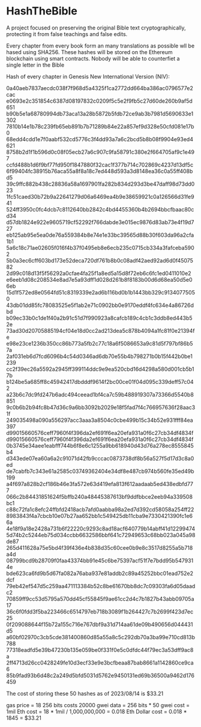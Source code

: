# HashTheBible
A project focused on preserving the original Bible text cryptographically, protecting it from false teachings and false edits.

Every chapter from every book form an many translations as possible wll be hased using SHA256. These hashes will be stored on the Ethereum blockchain using smart contracts.
Nobody will be able to counterfiet a single letter in the Bible

Hash of every chapter in Genesis New International Version (NIV):

0a40aeb7837aecdc038f7f968d5a4325f1ca2772dd664ba386ac0796577e2cac
e0693e2c351854c6387d08197832c0209f5c5e2f9fb5c27d60de260b9af5d651
b90b5e1a68780994db73aca13a28b5872b5fdb72ce9ab3b7981d5690633e1302
7810b14e1b78c239fb65eb891b7b71289b84e22a857ef9d328e50cfd081e17b0
68edd4cdd1e7f0aabf532cd5776c3f4dd93a7a6c2bcd5b8b08f9904e93ed4621
8758b2d1f1b596d0c08f05ecb27a6c907c9fa58791c380e2f664705af9c1e497
ccfd488b1d6f9bf77fd950f1847880f32cac1f377b714c702869c4237d13df5c
6f99404fc38915b76aca55a8f8a18c7ed448d593a3d8148ea36c0a55ff408bd5
39c9ffc882b438c28836a58a1697901fa282b834d293d3be47daff98d73dd023
1fc51caed30b72b9a22641279d06a6469ea4b9e38659921c0a126566d31fe941
524ff3950c0fc4dcb7c8112640bb2842c4bd4455360b4b2694bbcfbaac80cd34
d57db1824e922e9605719cf52292f766dabde3e015ec9876d83ab73e4f19d727
eb125ab95e5ea0de76a559384b8e74e1e33bc39565d88b30f603da96a2cfa1b1
5a6c18c71ae02605f016f4b37f0495eb8e6ecb235c0715cb334a3fafceba5902
5b0a3ec6cff603bd173e52deca720df761b8b0c08adf42aed92ad6d0f4507582
2d99c018d13f5f56292a0cfae4fa25f1a8ed5a15d8f72eb6c6fc1ed0411010e2
e6eeb1d08c208534e8ad7e5a93dff1d028d261b8f8183b00d6d68ea50d5e06eb
15d1f572ed8e0564fd51c8319339e2ad6b116bd0b1b1443bb329c91340775050
43db01dd85fc78083525e5f1ab2e71c0902bb0e9170eddf4fc634e4a86726dbd
b09ec33b0c1de1f40a2b91c51d7f990923a8cafcb189c4cb1c3ddb8ed443b52e
73ad30d20705885194cf04e18d0cc2ad213dea5c878b4094a1fc81f0e21394fe
e98e23ce1236b350cc86b773a5fb2c77c18a6f5086653a9c81d5f797bf86b57a
2af031eb6d7fcd6096b4c54d0346ad6db70e55b4b798271b0b15f442b0be1239
cc2f39ec26a5592a2945ff399114ddc9e9ea520cbd16d4298a580d001cb5b17b
b124be5a685ff8c45942417dbdddf9614f2bc00ce01f04d095c339deff57c042
a23b6c7dc9fd247b6adc494ceead1bf4ca7c59b488919307a73366d5540b8851
9c0b6b2b94fc8b47d36c9a6bb3092b2029e18f5fad7f4c766957636f28aac31f
249035498a090a556297acc3aaa3a8504c0cbe499b15c34b52e931fff84ea397
d99015660576ceff7960f4f396da2ef691f6ea20efa931a0f6c27cb34df4834f
d99015660576ceff7960f4f396da2ef691f6ea20efa931a0f6c27cb34df4834f
0b3745e34aee1eabfff744b6f8e6c1255a9bb618940d43d76a278ec8555845b4
d343ede07ea60a6a2c91071d42fb9cccac0873738df8b56a527f5d17d3c8a0ed
de7cabfb7c343e61a2585c03749362404e34df8e487cb974b560fe35ed49b199
a4f697a828b2cf186b46e3fa572e63d419efa813f612aadaab5ed438edbfd777
066c2b84431851624f5bffb240a48445387613bf9ddfbbce2eeb94a339508bc1
c88c72fa1c8efc24ffbfd2418acb7afd0aabba98a2ed7d392cd58058a254ff22
8983843f4a7cbcb10e07b27aa652bb1c549425db11cba9e7330421390fc1e66a
4e18f9a18e2428a731b6f22220c9293c8ad18acf640779b14abff41d12299474
5d74b2c5244eb75d034ccbb6632586bbf641c72949653c68bb023a045a98de87
265d411628a75e5bd4f39f436e4b838d35c60cee0b9e8c3517d8255a5b718a4d
08799bcd9b28709f0faa43374bb91e45c6be75397acf51f7e7bdd95b5479314e
bde623ca6fd9b5d67fa082a76aba937e81addb2c89a45252bbc01ead752e2dcf
79eb42ef547d5c259aa471113384b52c8be61670bb8dc7c09303fa6d05daadc2
70859ff9cc53d5795a570dd45cf55845f9ae61cc2d4c7b1827b43abb09705a17
36c6f0fdd3f5ba223466c6514797eb718b3089f1b264427c7b2699f423d7ec25
0f209088644f15b72a155c716e767dbf9a31d714aa61de09b490656d044431d5
a60bf02970c3cb5cde381400860d85a55a8c5c292db70a3ba99e710cd813b788
77318eadfd5e39b47230b135e059be0f331f0e5c0dfdc44f79ec3a53dff9ac8a
2ff4713d26cc0428249fe10d3ecf33e9e3bcfbeaa87bab8661a1142860ce9ca6
85b9fad93b6d48c2a249d5bfd5031d5762e9450131ed69b36500a9462d176459


The cost of storing these 50 hashes as of 2023/08/14 is $33.21

gas price = 18
256 bits costs 20000 gwei
data = 256 bits * 50 
gwei cost = 1mil
Eth cost = 18 * 1mil / 1,000,000,000 = 0.018 Eth
Dollar cost = 0.018 * 1845 = $33.21
